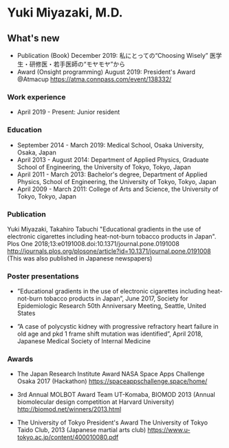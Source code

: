 # Yuki Miyazaki, M.D.

## What's new
- Publication (Book) December 2019: 私にとっての“Choosing Wisely” 医学生・研修医・若手医師の“モヤモヤ”から
- Award (Onsight programming) August 2019: President's Award @Atmacup
https://atma.connpass.com/event/138332/

### Work experience
- April 2019 - Present: Junior resident

### Education
- September 2014 - March 2019: Medical School, Osaka University, Osaka, Japan
- April 2013 - August 2014: Department of Applied Physics, Graduate School of Engineering, the University of Tokyo, Tokyo, Japan
- April 2011 - March 2013: Bachelor's degree, Department of Applied Physics, School of Engineering, the University of Tokyo, Tokyo, Japan
- April 2009 - March 2011: College of Arts and Science, the University of Tokyo, Tokyo, Japan
 
### Publication
Yuki Miyazaki, Takahiro Tabuchi
"Educational gradients in the use of electronic cigarettes including heat-not-burn tobacco products in Japan". Plos One 2018;13:e0191008.doi:10.1371/journal.pone.0191008
http://journals.plos.org/plosone/article?id=10.1371/journal.pone.0191008
(This was also published in Japanese newspapers)
 
### Poster presentations
- ”Educational gradients in the use of electronic cigarettes including heat-not-burn tobacco products in Japan”, June 2017, Society for Epidemiologic Research 50th Anniversary Meeting, Seattle, United States
 
- ”A case of polycystic kidney with progressive refractory heart failure in old age and pkd 1 frame shift mutation was identified”, April 2018, Japanese Medical Society of Internal Medicine
 
### Awards
- The Japan Research Institute Award
NASA Space Apps Challenge Osaka 2017 (Hackathon)
https://spaceappschallenge.space/home/

- 3rd Annual MOLBOT Award
Team UT-Komaba, BIOMOD 2013 (Annual biomolecular design competition at Harvard University)
http://biomod.net/winners/2013.html
 
- The University of Tokyo President's Award
The University of Tokyo Taido Club, 2013 (Japanese martial arts club)
https://www.u-tokyo.ac.jp/content/400010080.pdf
